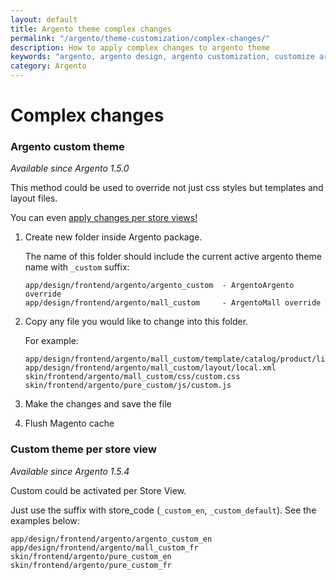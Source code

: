 ```yaml
---
layout: default
title: Argento theme complex changes
permalink: "/argento/theme-customization/complex-changes/"
description: How to apply complex changes to argento theme
keywords: "argento, argento design, argento customization, customize argento"
category: Argento
---
```


# Complex changes

### Argento custom theme

*Available since Argento 1.5.0*

This method could be used to override not just css styles but templates and
layout files.

You can even [apply changes per store views!](#custom-theme-per-store-view)

 1. Create new folder inside Argento package.

    The name of this folder should include the current active argento theme name
    with `_custom` suffix:

    ```
    app/design/frontend/argento/argento_custom  - ArgentoArgento override
    app/design/frontend/argento/mall_custom     - ArgentoMall override
    ```

 2. Copy any file you would like to change into this folder.

    For example:

    ```
    app/design/frontend/argento/mall_custom/template/catalog/product/list.phtml
    app/design/frontend/argento/mall_custom/layout/local.xml
    skin/frontend/argento/mall_custom/css/custom.css
    skin/frontend/argento/pure_custom/js/custom.js
    ```

 3. Make the changes and save the file
 4. Flush Magento cache

### Custom theme per store view

*Available since Argento 1.5.4*

Custom could be activated per Store View.

Just use the suffix with store_code (`_custom_en`, `_custom_default`).
See the examples below:

```
app/design/frontend/argento/argento_custom_en
app/design/frontend/argento/mall_custom_fr
skin/frontend/argento/pure_custom_en
skin/frontend/argento/pure_custom_fr
```
